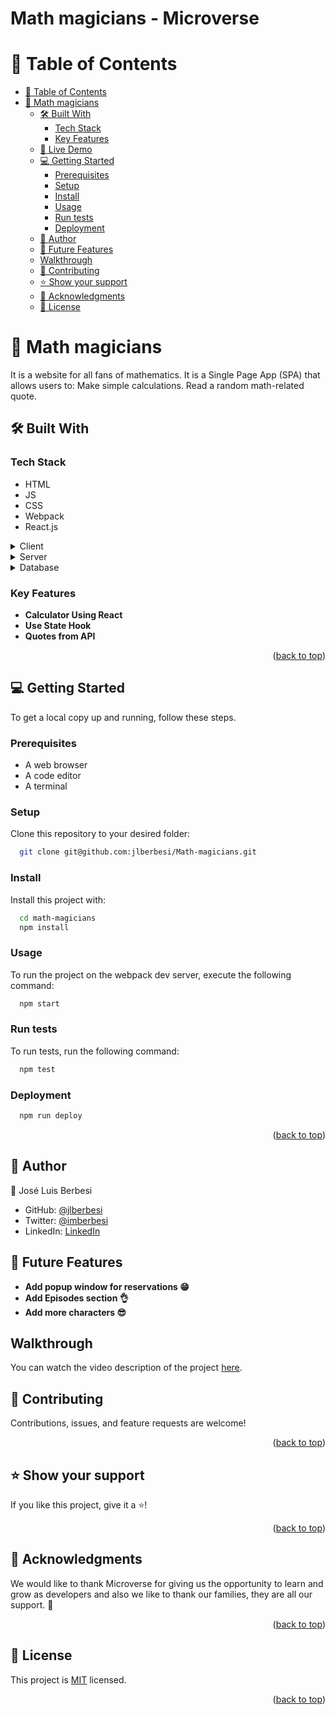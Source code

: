 <a name="readme-top"></a>

<h1>Math magicians - Microverse</h1>


<!-- TABLE OF CONTENTS -->

# 📗 Table of Contents

- [📗 Table of Contents](#-table-of-contents)
- [📖 Math magicians](#-)
  - [🛠 Built With ](#-built-with-)
    - [Tech Stack ](#tech-stack-)
    - [Key Features ](#key-features-)
  - [🚀 Live Demo ](#-live-demo-)
  - [💻 Getting Started ](#-getting-started-)
    - [Prerequisites](#prerequisites)
    - [Setup](#setup)
    - [Install](#install)
    - [Usage](#usage)
    - [Run tests](#run-tests)
    - [Deployment](#deployment)
  - [👥 Author ](#-author-)
  - [🔭 Future Features ](#-future-features-)
  - [Walkthrough ](#walkthrough-)
  - [🤝 Contributing ](#-contributing-)
  - [⭐️ Show your support ](#️-show-your-support-)
  - [🙏 Acknowledgments ](#-acknowledgments-)
  - [📝 License ](#-license-)

<!-- PROJECT DESCRIPTION -->

# 📖 Math magicians<a name="about-project"></a>

It is a website for all fans of mathematics. It is a Single Page App (SPA) that allows users to: Make simple calculations. Read a random math-related quote.


## 🛠 Built With <a name="built-with"></a>

### Tech Stack <a name="tech-stack"></a>

- HTML
- JS
- CSS
- Webpack
- React.js

<details>
  <summary>Client</summary>
  - HTML<br>
  - JS<br>
  - CSS<br>
  - React
</details>

<details>
  <summary>Server</summary>
    - Null
</details>

<details>
<summary>Database</summary>
    - Null
</details>

### Key Features <a name="key-features"></a>

- **Calculator Using React**
- **Use State Hook**
- **Quotes from API**

<!-- LIVE DEMO -->

<!-- - No live demo available yet -->
<p align="right">(<a href="#readme-top">back to top</a>)</p>

<!-- GETTING STARTED -->

## 💻 Getting Started <a name="getting-started"></a>

To get a local copy up and running, follow these steps.

### Prerequisites

- A web browser
- A code editor
- A terminal

### Setup

Clone this repository to your desired folder:

```sh
  git clone git@github.com:jlberbesi/Math-magicians.git
```

### Install

Install this project with:

```sh
  cd math-magicians
  npm install
```

### Usage

To run the project on the webpack dev server, execute the following command:

```sh
  npm start
```

### Run tests

To run tests, run the following command:


```sh
  npm test
```

### Deployment

```sh
  npm run deploy
```

<p align="right">(<a href="#readme-top">back to top</a>)</p>

<!-- AUTHORS -->

## 👥 Author <a name="authors"></a>

👤 José Luis Berbesi

- GitHub: [@jlberbesi](https://github.com/jlberbesi)
- Twitter: [@imberbesi](https://twitter.com/jlberbesi)
- LinkedIn: [LinkedIn](https://www.linkedin.com/in/jlberbesi/)

## 🔭 Future Features <a name="future-features"></a>

- **Add popup window for reservations 😁**
- **Add Episodes section 👌**
- **Add more characters 😎**

## Walkthrough <a name="walkthrough"></a>

You can watch the video description of the project [here](https://---).

<!-- CONTRIBUTING -->

## 🤝 Contributing <a name="contributing"></a>

Contributions, issues, and feature requests are welcome!

<p align="right">(<a href="#readme-top">back to top</a>)</p>

<!-- SUPPORT -->

## ⭐️ Show your support <a name="support"></a>

If you like this project, give it a ⭐️!

<p align="right">(<a href="#readme-top">back to top</a>)</p>

## 🙏 Acknowledgments <a name="acknowledgements"></a>

We would like to thank Microverse for giving us the opportunity to learn and grow as developers and also we like to thank our families, they are all our support. 🌟

<p align="right">(<a href="#readme-top">back to top</a>)</p>

<!-- LICENSE -->

## 📝 License <a name="license"></a>

This project is [MIT](./LICENSE) licensed.

<p align="right">(<a href="#readme-top">back to top</a>)</p>